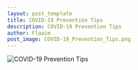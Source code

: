 ```yaml
---
layout: post_template
title: COVID-19 Prevention Tips
description: COVID-19 Prevention Tips
author: Flaaim
post_image: COVID-19_Prevention_Tips.png
---
```


![COVID-19 Prevention Tips](https://safetyworkblod.com/assets/infographics/COVID-19_Prevention_Tips.png)
